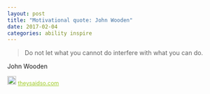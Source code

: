 ```yaml
---
layout: post
title: "Motivational quote: John Wooden"
date: 2017-02-04
categories: ability inspire
---
```

> Do not let what you cannot do interfere with what you can do.

John Wooden

<span style="z-index:50;font-size:0.9em;"><img src="https://theysaidso.com/branding/theysaidso.png" height="20" width="20" alt="theysaidso.com"/><a href="https://theysaidso.com" title="Powered by quotes from theysaidso.com" style="color: #9fcc25; margin-left: 4px; vertical-align: middle;">theysaidso.com</a></span>
